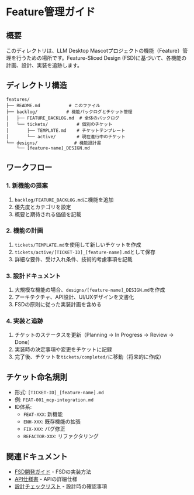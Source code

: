 # Feature管理ガイド

## 概要

このディレクトリは、LLM Desktop Mascotプロジェクトの機能（Feature）管理を行うための場所です。Feature-Sliced Design (FSD)に基づいて、各機能の計画、設計、実装を追跡します。

## ディレクトリ構造

```
features/
├── README.md           # このファイル
├── backlog/           # 機能バックログとチケット管理
│   ├── FEATURE_BACKLOG.md  # 全体のバックログ
│   └── tickets/           # 個別のチケット
│       ├── TEMPLATE.md    # チケットテンプレート
│       └── active/        # 現在進行中のチケット
└── designs/              # 機能設計書
    └── [feature-name]_DESIGN.md
```

## ワークフロー

### 1. 新機能の提案

1. `backlog/FEATURE_BACKLOG.md`に機能を追加
2. 優先度とカテゴリを設定
3. 概要と期待される価値を記載

### 2. 機能の計画

1. `tickets/TEMPLATE.md`を使用して新しいチケットを作成
2. `tickets/active/[TICKET-ID]_[feature-name].md`として保存
3. 詳細な要件、受け入れ条件、技術的考慮事項を記載

### 3. 設計ドキュメント

1. 大規模な機能の場合、`designs/[feature-name]_DESIGN.md`を作成
2. アーキテクチャ、API設計、UI/UXデザインを文書化
3. FSDの原則に従った実装計画を含める

### 4. 実装と追跡

1. チケットのステータスを更新（Planning → In Progress → Review → Done）
2. 実装時の決定事項や変更をチケットに記録
3. 完了後、チケットを`tickets/completed/`に移動（将来的に作成）

## チケット命名規則

- 形式: `[TICKET-ID]_[feature-name].md`
- 例: `FEAT-001_mcp-integration.md`
- ID体系:
  - `FEAT-XXX`: 新機能
  - `ENH-XXX`: 既存機能の拡張
  - `FIX-XXX`: バグ修正
  - `REFACTOR-XXX`: リファクタリング

## 関連ドキュメント

- [FSD開発ガイド](../architecture/FSD_DEVELOPMENT_GUIDE.md) - FSDの実装方法
- [API仕様書](../development/API_SPECIFICATION.md) - APIの詳細仕様
- [設計チェックリスト](../development/DESIGN_CHECKLIST.md) - 設計時の確認事項